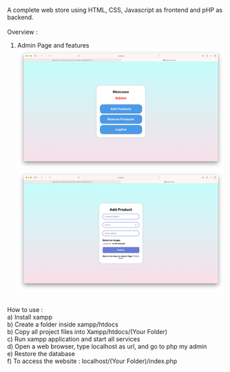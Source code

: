 A complete web store using HTML, CSS, Javascript as frontend and pHP as backend.<br />
<br />
Overview :<br />
1) Admin Page and features <br />
![Sample Output](https://github.com/prajwl-dh/gfcStore/blob/main/Screenshots/adminPage.png)<br />
![Sample Output](https://github.com/prajwl-dh/gfcStore/blob/main/Screenshots/addProductsToDatabase.png)<br />
<br />
How to use :<br />
a) Install xampp<br />
b) Create a folder inside xampp/htdocs<br />
b) Copy all project files into Xampp/htdocs/(Your Folder)<br />
c) Run xampp application and start all services<br />
d) Open a web browser, type localhost as url, and go to php my admin<br />
e) Restore the database<br />
f) To access the website : localhost/(Your Folder)/index.php<br />

